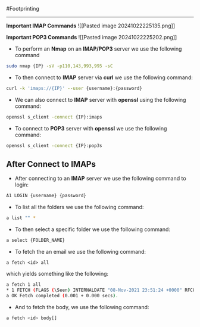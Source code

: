 #Footprinting 

---

**Important IMAP Commands**
![[Pasted image 20241022225135.png]]

**Important POP3 Commands**
![[Pasted image 20241022225202.png]]

- To perform an **Nmap** on an **IMAP/POP3** server we use the following command
```bash
sudo nmap {IP} -sV -p110,143,993,995 -sC
```

- To then connect to **IMAP** server via **curl** we use the following command:
```bash
curl -k 'imaps://{IP}' --user {username}:{password}
```

- We can also connect to **IMAP** server with **openssl** using the following command:
```bash
openssl s_client -connect {IP}:imaps
```

- To connect to **POP3** server with **openssl** we use the following command:
```bash
openssl s_client -connect {IP}:pop3s
```


## After Connect to IMAPs

- After connecting to an **IMAP** server we use the following command to login:
```bash
A1 LOGIN {username} {password}
```

- To list all the folders we use the following command:
```bash
a list "" *
```

- To then select a specific folder we use the following command:
```bash
a select {FOLDER_NAME}
```

- To fetch the an email we use the following command:
```
a fetch <id> all
```
which yields something like the following:
```bash
a fetch 1 all
* 1 FETCH (FLAGS (\Seen) INTERNALDATE "08-Nov-2021 23:51:24 +0000" RFC822.SIZE 167 ENVELOPE ("Wed, 03 Nov 2021 16:13:27 +0200" "Flag" (("CTO" NIL "devadmin" "inlanefreight.htb")) (("CTO" NIL "devadmin" "inlanefreight.htb")) (("CTO" NIL "devadmin" "inlanefreight.htb")) (("Robin" NIL "robin" "inlanefreight.htb")) NIL NIL NIL NIL))
a OK Fetch completed (0.001 + 0.000 secs).

```

- And to fetch the body, we use the following command:
```bash
a fetch <id> body[]
```
